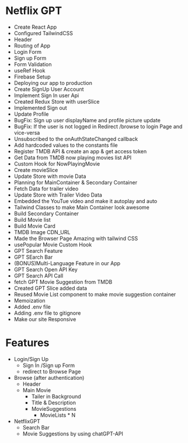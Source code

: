 # Netflix GPT

- Create React App
- Configured TailwindCSS 
- Header
- Routing of App
- Login Form
- Sign up Form
- Form Validation
- useRef Hook
- Firebase Setup
- Deploying our app to production
- Create SignUp User Account
- Implement Sign In user Api
- Created Redux Store with userSlice
- Implemented Sign out 
- Update Profile
- BugFix: Sign up user displayName and profile picture update
- BugFix: If the user is not logged in Redirect /browse to login Page and vice-versa
- Unsubscribed to the onAuthStateChanged callback
- Add hardcoded values to the constants file
- Register TMDB API & create an app & get access token
- Get Data from TMDB now playing movies list API  
- Custom Hook for NowPlayingMovie
- Create movieSlice
- Update Store with movie Data
- Planning for MainContainer & Secondary Container
- Fetch Data for trailer video 
- Update Store with Trailer Video Data
- Embedded the YouTue video and make it autoplay and auto
- Tailwind Classes to make Main Container look awesome
- Build Secondary Container
- Build Movie list
- Build Movie Card
- TMDB Image CDN_URL
- Made the Browser Page Amazing with tailwind CSS
- usePopular Movie Custom Hook
- GPT Search Feature
- GPT SEarch Bar 
- (BONUS)Multi-Language Feature in our App
- GPT Search Open API Key 
- GPT Search API Call 
- fetch GPT Movie Suggestion from TMDB 
-  Created GPT Slice added data
- Reused Movie List component to make movie suggestion container 
- Memoization
- Added .env file
- Adding .env file to gitignore
- Make our site Responsive




# Features
- Login/Sign Up
    - Sign In /Sign up Form
    - redirect to Browse Page
- Browse (after authentication)
    - Header
    - Main Movie
        - Tailer in Background
        - Title & Description
        - MovieSuggestions
            - MovieLists * N 
- NetflixGPT
    - Search Bar
    - Movie Suggestions by using chatGPT-API
    
